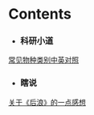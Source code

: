 <style>
	<!-- 去除页面超链接下划线 -->
	a{text-decoration: none}
</style>
# **Contents**

* ### 科研小道

[常见物种类别中英对照](https://otnew.github.io/Blog_Others/#/BLOG/Others/%E5%B8%B8%E8%A7%81%E7%89%A9%E7%A7%8D%E7%B1%BB%E5%88%AB%E5%90%8D%E7%A7%B0)

* ### 瞎说

[关于《后浪》的一点感想](https://otnew.github.io/Blog_Others/#/BLOG/Others/20200616_1)